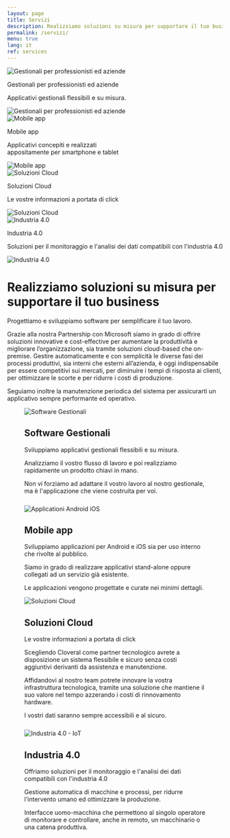 ```yaml
---
layout: page
title: Servizi
description: Realizziamo soluzioni su misura per supportare il tuo business. Progettiamo e sviluppiamo software per semplificare il tuo lavoro.
permalink: /servizi/
menu: true
lang: it
ref: services
---
```

<div id="slider" class="slick-slider">
	<div class="slick">
		<div>
			<span class="contenuto-slide">
				<img class="icona-slide" src="/img/icone/gestionali_w.svg" alt="Gestionali per professionisti ed aziende">
				<p class="titolo-slide">Gestionali per professionisti ed aziende</p>
				<p class="testo-slide">Applicativi gestionali flessibili e su misura.</p>
			</span>
			<div class="color-slider"></div>
			<img class="bck-img" src="/img/slide/services/gestionale.jpg" alt="Gestionali per professionisti ed aziende">
		</div>
		<div>
			<span class="contenuto-slide">
				<img class="icona-slide" src="/img/icone/applicazioni_w.svg" alt="Mobile app">
				<p class="titolo-slide">Mobile app</p>
				<p class="testo-slide">Applicativi concepiti e realizzati<br />appositamente per smartphone e tablet</p>
			</span>
			<div class="color-slider"></div>
			<img class="bck-img" src="/img/slide/services/mobile.jpg" alt="Mobile app">
		</div>
		<div>
			<span class="contenuto-slide">
				<img class="icona-slide" src="/img/icone/cloud_w.svg" alt="Soluzioni Cloud">
				<p class="titolo-slide">Soluzioni Cloud</p>
				<p class="testo-slide">Le vostre informazioni a portata di click</p>
			</span>
			<div class="color-slider"></div>
			<img class="bck-img" src="/img/slide/services/cloud.jpg" alt="Soluzioni Cloud">
		</div>
		<div>
			<span class="contenuto-slide">
				<img class="icona-slide" src="/img/icone/automazione_w.svg" alt="Industria 4.0">
				<p class="titolo-slide">Industria 4.0</p>
				<p class="testo-slide">Soluzioni per il monitoraggio e l'analisi dei dati compatibili con l'industria 4.0</p>
			</span>
			<div class="color-slider"></div>
			<img class="bck-img" src="/img/slide/services/automation.jpg" alt="Industria 4.0">
		</div>
	</div>
</div>

<div class="intro-page transparent">
	<div class="wrap section">
		<h1>Realizziamo soluzioni su misura per supportare il tuo business</h1>
		<p>Progettiamo e sviluppiamo software per semplificare il tuo lavoro.</p>
		<p>Grazie alla nostra Partnership con Microsoft siamo in grado di offrire soluzioni innovative e cost-effective per aumentare la produttività e migliorare l’organizzazione, sia tramite soluzioni cloud-based che on-premise. Gestire automaticamente e con semplicità le diverse fasi dei processi produttivi, sia interni che esterni all’azienda, è oggi indispensabile per essere competitivi sui mercati, per diminuire i tempi di risposta ai clienti, per ottimizzare le scorte e per ridurre i costi di produzione.</p> 
		<p>Seguiamo inoltre la manutenzione periodica del sistema per assicurarti un applicativo sempre performante ed operativo.</p>
	</div>
</div>

<div class="servizi">
	<div class="text-center">
		<div class="wrap section">
			<div class="grid">
				<div class="half" style="padding: 0 40px;">
					<img class="icona-home" src="/img/icone/gestionali_w.svg" alt="Software Gestionali">
					<h2 class="titolo-servizi">Software Gestionali</h2>
					<p>Sviluppiamo applicativi gestionali flessibili e su misura.</p>
					<p>Analizziamo il vostro flusso di lavoro e poi realizziamo rapidamente un prodotto chiavi in mano.</p>
					<p>Non vi forziamo ad adattare il vostro lavoro al nostro gestionale, ma è l'applicazione che viene costruita per voi.</p>
				</div>
				<div class="half" style="margin-top: 25px;padding: 0 40px;">
					<img class="icona-home" src="/img/icone/applicazioni_w.svg" alt="Applicationi Android iOS">
					<h2 class="titolo-servizi">Mobile app</h2>
					<p>Sviluppiamo applicazioni per Android e iOS sia per uso interno che rivolte al pubblico.</p>
					<p>Siamo in grado di realizzare applicativi stand-alone oppure collegati ad un servizio già esistente.</p>
					<p>Le applicazioni vengono progettate e curate nei minimi dettagli.</p>
				</div>
			</div>
		</div>
	</div>
	<div class="text-center">
		<div class="wrap section">
			<div class="grid">
				<div class="half" style="padding: 0 40px;">
					<img class="icona-home" src="/img/icone/cloud_w.svg" alt="Soluzioni Cloud">
					<h2 class="titolo-servizi">Soluzioni Cloud</h2>
					<p>Le vostre informazioni a portata di click</p>
					<p>Scegliendo Cloveral come partner tecnologico avrete a disposizione un sistema flessibile e sicuro senza costi aggiuntivi derivanti da assistenza e manutenzione.</p>
					<p>Affidandovi al nostro team potrete innovare la vostra infrastruttura tecnologica, tramite una soluzione che mantiene il suo valore nel tempo azzerando i 	costi di rinnovamento hardware.</p>
					<p>I vostri dati saranno sempre accessibili e al sicuro.</p>
				</div>
				<div class="half" style="margin-top: 25px;padding: 0 40px;">
					<img class="icona-home" src="/img/icone/automazione_w.svg" alt="Industria 4.0 - IoT">
					<h2 class="titolo-servizislide">Industria 4.0</h2>
					<p>Offriamo soluzioni per il monitoraggio e l'analisi dei dati compatibili con l'industria 4.0</p>
					<p>Gestione automatica di macchine e processi, per ridurre l'intervento umano ed ottimizzare la produzione.</p>
					<p>Interfacce uomo-macchina che permettono al singolo operatore di monitorare e controllare, anche in remoto, un macchinario o una catena produttiva.</p>
				</div>
			</div>
		</div>
	</div>
</div>